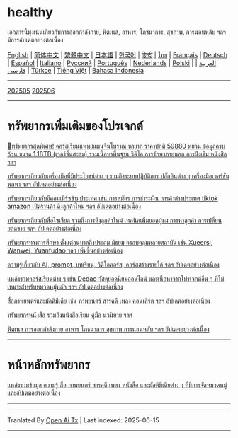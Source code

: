 # healthy
เอกสารนี้มุ่งเน้นเกี่ยวกับการออกกำลังกาย, ฟิตเนส, อาหาร, โภชนาการ, สุขภาพ, การนอนหลับ ฯลฯ มีการอัปเดตอย่างต่อเนื่อง

[English](https://openaitx.github.io/view.html?user=mswnlz&project=healthy&lang=en) | [简体中文](https://openaitx.github.io/view.html?user=mswnlz&project=healthy&lang=zh-CN) | [繁體中文](https://openaitx.github.io/view.html?user=mswnlz&project=healthy&lang=zh-TW) | [日本語](https://openaitx.github.io/view.html?user=mswnlz&project=healthy&lang=ja) | [한국어](https://openaitx.github.io/view.html?user=mswnlz&project=healthy&lang=ko) | [हिन्दी](https://openaitx.github.io/view.html?user=mswnlz&project=healthy&lang=hi) | [ไทย](https://openaitx.github.io/view.html?user=mswnlz&project=healthy&lang=th) | [Français](https://openaitx.github.io/view.html?user=mswnlz&project=healthy&lang=fr) | [Deutsch](https://openaitx.github.io/view.html?user=mswnlz&project=healthy&lang=de) | [Español](https://openaitx.github.io/view.html?user=mswnlz&project=healthy&lang=es) | [Italiano](https://openaitx.github.io/view.html?user=mswnlz&project=healthy&lang=it) | [Русский](https://openaitx.github.io/view.html?user=mswnlz&project=healthy&lang=ru) | [Português](https://openaitx.github.io/view.html?user=mswnlz&project=healthy&lang=pt) | [Nederlands](https://openaitx.github.io/view.html?user=mswnlz&project=healthy&lang=nl) | [Polski](https://openaitx.github.io/view.html?user=mswnlz&project=healthy&lang=pl) | [العربية](https://openaitx.github.io/view.html?user=mswnlz&project=healthy&lang=ar) | [فارسی](https://openaitx.github.io/view.html?user=mswnlz&project=healthy&lang=fa) | [Türkçe](https://openaitx.github.io/view.html?user=mswnlz&project=healthy&lang=tr) | [Tiếng Việt](https://openaitx.github.io/view.html?user=mswnlz&project=healthy&lang=vi) | [Bahasa Indonesia](https://openaitx.github.io/view.html?user=mswnlz&project=healthy&lang=id)


--------------
[202505](https://raw.githubusercontent.com/mswnlz/healthy/main/202505.md)
[202506](https://raw.githubusercontent.com/mswnlz/healthy/main/202506.md)

---------------
# ทรัพยากรเพิ่มเติมของโปรเจกต์

[🎁ทรัพยากรสุดพิเศษ! คอร์สเรียนแพทย์แผนจีนโบราณ หายาก ราคาปกติ 59880 หยวน ข้อมูลครบถ้วน ขนาด 1.18TB (เวอร์ชั่นสะสม) รวมเนื้อหาพื้นฐาน วิดีโอ การรักษาภายนอก การฝังเข็ม หนังสือ ฯลฯ](https://github.com/mswnlz/chinese-traditional)

[ทรัพยากรเกี่ยวกับเครื่องมือที่มีประโยชน์ต่าง ๆ รวมถึงระบบปฏิบัติการ ปลั๊กอินต่าง ๆ เครื่องมือเวอร์ชั่นพกพา ฯลฯ อัปเดตอย่างต่อเนื่อง](https://github.com/mswnlz/tools)

[ทรัพยากรเกี่ยวกับอีคอมเมิร์ซข้ามประเทศ เช่น การสมัคร การชำระเงิน การค้าต่างประเทศ tiktok amazon เปิดร้านค้า ดึงลูกค้าใหม่ ฯลฯ อัปเดตอย่างต่อเนื่อง](https://github.com/mswnlz/cross-border)

[ทรัพยากรเกี่ยวกับสื่อโซเชียล รวมถึงการดึงลูกค้าใหม่ เทคนิคเพิ่มยอดผู้ชม การหาลูกค้า การเปลี่ยนยอดขาย ฯลฯ อัปเดตอย่างต่อเนื่อง](https://github.com/mswnlz/self-media)

[ ทรัพยากรทางการศึกษา ตั้งแต่อนุบาลถึงประถม มัธยม ครอบคลุมหลายสถาบัน เช่น Xueersi, Wanwei, Yuanfudao ฯลฯ เพิ่มขึ้นอย่างต่อเนื่อง](https://github.com/mswnlz/edu-knowlege)

[ความรู้เกี่ยวกับ AI, prompt, บทเรียน, วิดีโอคอร์ส, คอร์สสร้างรายได้ ฯลฯ อัปเดตอย่างต่อเนื่อง](https://github.com/mswnlz/AIknowledge)

[แหล่งรวมคอร์สเรียนต่าง ๆ เช่น Dedao วัสดุยอดนิยมออนไลน์ และเนื้อหาจากโปรเจกต์อื่น ๆ ที่ไม่เหมาะสำหรับหมวดหมู่หลัก ฯลฯ อัปเดตอย่างต่อเนื่อง](https://github.com/mswnlz/curriculum)

[สื่อภาพยนตร์และมัลติมีเดีย เช่น ภาพยนตร์ สารคดี เพลง คอนเสิร์ต ฯลฯ อัปเดตอย่างต่อเนื่อง](https://github.com/mswnlz/movies)

[ทรัพยากรหนังสือ รวมถึงหนังสือเรียน คู่มือ นวนิยาย ฯลฯ](https://github.com/mswnlz/book)

[ฟิตเนส การออกกำลังกาย อาหาร โภชนาการ สุขภาพ การนอนหลับ ฯลฯ อัปเดตอย่างต่อเนื่อง](https://github.com/mswnlz/healthy)


---------------
# หน้าหลักทรัพยากร
[แหล่งรวมข้อมูล ความรู้ สื่อ ภาพยนตร์ สารคดี เพลง หนังสือ และมัลติมีเดียต่าง ๆ ที่มีการจัดหมวดหมู่และอัปเดตอย่างต่อเนื่อง](https://github.com/mswnlz)

---------------

---

Tranlated By [Open Ai Tx](https://github.com/OpenAiTx/OpenAiTx) | Last indexed: 2025-06-15

---